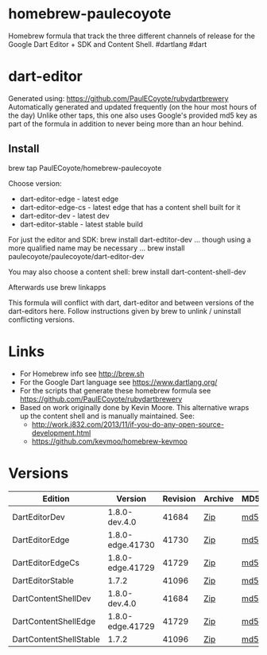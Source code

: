 homebrew-paulecoyote
====================

Homebrew formula that track the three different channels of release for the Google Dart Editor + SDK and Content Shell.  #dartlang #dart

dart-editor
===========

Generated using: https://github.com/PaulECoyote/rubydartbrewery
Automatically generated and updated frequently (on the hour most hours of the day)
Unlike other taps, this one also uses Google's provided md5 key as part of the formula in addition to never being more than an hour behind.

Install
-------
brew tap PaulECoyote/homebrew-paulecoyote

Choose version:
* dart-editor-edge - latest edge
* dart-editor-edge-cs - latest edge that has a content shell built for it
* dart-editor-dev - latest dev
* dart-editor-stable - latest stable build

For just the editor and SDK:
brew install dart-edtitor-dev
... though using a more qualified name may be necessary ...
brew install paulecoyote/paulecoyote/dart-editor-dev

You may also choose a content shell:
brew install dart-content-shell-dev

Afterwards use 
brew linkapps

This formula will conflict with dart, dart-editor and between versions of the dart-editors here.  Follow instructions given by brew to unlink / uninstall conflicting versions.

Links
=====
* For Homebrew info see http://brew.sh
* For the Google Dart language see https://www.dartlang.org/
* For the scripts that generate these homebrew formula see https://github.com/PaulECoyote/rubydartbrewery
* Based on work originally done by Kevin Moore. This alternative wraps up the content shell and is manually maintained.  See: 
    * http://work.j832.com/2013/11/if-you-do-any-open-source-development.html
    * https://github.com/kevmoo/homebrew-kevmoo

Versions
========
| Edition | Version | Revision | Archive | MD5 | Notes |
| ------- | ------- | -------- | ------- | --- | ----- |
| DartEditorDev | 1.8.0-dev.4.0 | 41684 | [Zip](https://storage.googleapis.com/dart-archive/channels/dev/release/41684/editor/darteditor-macos-x64.zip) | [md5](https://storage.googleapis.com/dart-archive/channels/dev/release/41684/editor/darteditor-macos-x64.zip.md5sum) | [Changes](https://storage.googleapis.com/dart-archive/channels/dev/release/latest/changelog.html) |
| DartEditorEdge | 1.8.0-edge.41730 | 41730 | [Zip](https://storage.googleapis.com/dart-archive/channels/be/raw/41730/editor/darteditor-macos-x64.zip) | [md5](https://storage.googleapis.com/dart-archive/channels/be/raw/41730/editor/darteditor-macos-x64.zip.md5sum) | - |
| DartEditorEdgeCs | 1.8.0-edge.41729 | 41729 | [Zip](https://storage.googleapis.com/dart-archive/channels/be/raw/41729/editor/darteditor-macos-x64.zip) | [md5](https://storage.googleapis.com/dart-archive/channels/be/raw/41729/editor/darteditor-macos-x64.zip.md5sum) | - |
| DartEditorStable | 1.7.2 | 41096 | [Zip](https://storage.googleapis.com/dart-archive/channels/stable/release/41096/editor/darteditor-macos-x64.zip) | [md5](https://storage.googleapis.com/dart-archive/channels/stable/release/41096/editor/darteditor-macos-x64.zip.md5sum) | [Changes](https://storage.googleapis.com/dart-archive/channels/stable/release/latest/changelog.html) |
| DartContentShellDev | 1.8.0-dev.4.0 | 41684 | [Zip](https://storage.googleapis.com/dart-archive/channels/dev/release/41684/dartium/content_shell-macos-ia32-release.zip) | [md5](https://storage.googleapis.com/dart-archive/channels/dev/release/41684/dartium/content_shell-macos-ia32-release.zip.md5sum) | - |
| DartContentShellEdge | 1.8.0-edge.41729 | 41729 | [Zip](https://storage.googleapis.com/dart-archive/channels/be/raw/41729/dartium/content_shell-macos-ia32-release.zip) | [md5](https://storage.googleapis.com/dart-archive/channels/be/raw/41729/dartium/content_shell-macos-ia32-release.zip.md5sum) | - |
| DartContentShellStable | 1.7.2 | 41096 | [Zip](https://storage.googleapis.com/dart-archive/channels/stable/release/41096/dartium/content_shell-macos-ia32-release.zip) | [md5](https://storage.googleapis.com/dart-archive/channels/stable/release/41096/dartium/content_shell-macos-ia32-release.zip.md5sum) | - |

